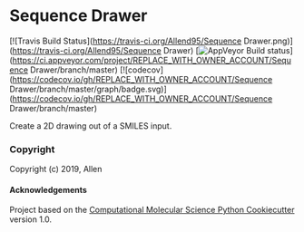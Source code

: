 Sequence Drawer
==============================
[//]: # (Badges)
[![Travis Build Status](https://travis-ci.org/Allend95/Sequence Drawer.png)](https://travis-ci.org/Allend95/Sequence Drawer)
[![AppVeyor Build status](https://ci.appveyor.com/api/projects/status/REPLACE_WITH_APPVEYOR_LINK/branch/master?svg=true)](https://ci.appveyor.com/project/REPLACE_WITH_OWNER_ACCOUNT/Sequence Drawer/branch/master)
[![codecov](https://codecov.io/gh/REPLACE_WITH_OWNER_ACCOUNT/Sequence Drawer/branch/master/graph/badge.svg)](https://codecov.io/gh/REPLACE_WITH_OWNER_ACCOUNT/Sequence Drawer/branch/master)

Create a 2D drawing out of a SMILES input.

### Copyright

Copyright (c) 2019, Allen


#### Acknowledgements
 
Project based on the 
[Computational Molecular Science Python Cookiecutter](https://github.com/molssi/cookiecutter-cms) version 1.0.
